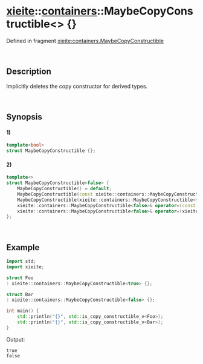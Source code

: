 # [xieite](../../xieite.md)\:\:[containers](../../containers.md)\:\:MaybeCopyConstructible\<\> \{\}
Defined in fragment [xieite:containers.MaybeCopyConstructible](../../../src/containers/maybe_copy_constructible.cpp)

&nbsp;

## Description
Implicitly deletes the copy constructor for derived types.

&nbsp;

## Synopsis
#### 1)
```cpp
template<bool>
struct MaybeCopyConstructible {};
```
#### 2)
```cpp
template<>
struct MaybeCopyConstructible<false> {
    MaybeCopyConstructible() = default;
    MaybeCopyConstructible(const xieite::containers::MaybeCopyConstructible<false>&) = delete;
    MaybeCopyConstructible(xieite::containers::MaybeCopyConstructible<false>&&) = default;
    xieite::containers::MaybeCopyConstructible<false>& operator=(const xieite::containers::MaybeCopyConstructible<false>&) = default;
    xieite::containers::MaybeCopyConstructible<false>& operator=(xieite::containers::MaybeCopyConstructible<false>&&) = default;
};
```

&nbsp;

## Example
```cpp
import std;
import xieite;

struct Foo
: xieite::containers::MaybeCopyConstructible<true> {};

struct Bar
: xieite::containers::MaybeCopyConstructible<false> {};

int main() {
    std::println("{}", std::is_copy_constructible_v<Foo>);
    std::println("{}", std::is_copy_constructible_v<Bar>);
}
```
Output:
```
true
false
```
